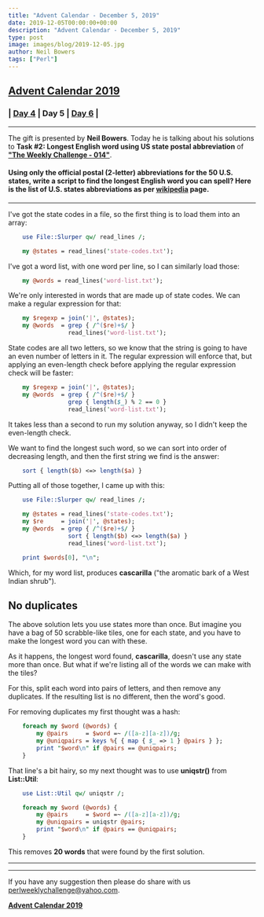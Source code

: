 ```yaml
---
title: "Advent Calendar - December 5, 2019"
date: 2019-12-05T00:00:00+00:00
description: "Advent Calendar - December 5, 2019"
type: post
image: images/blog/2019-12-05.jpg
author: Neil Bowers
tags: ["Perl"]
---
```


## [**Advent Calendar 2019**](/blog/advent-calendar-2019)
### | [**Day 4**](/blog/advent-calendar-2019-12-04) | **Day 5** | [**Day 6**](/blog/advent-calendar-2019-12-06) |
***

The gift is presented by **Neil Bowers**. Today he is talking about his solutions to **Task #2: Longest English word using US state postal abbreviation** of **["The Weekly Challenge - 014"](/blog/perl-weekly-challenge-014)**.

#### Using only the official postal (2-letter) abbreviations for the 50 U.S. states, write a script to find the longest English word you can spell? Here is the list of U.S. states abbreviations as per [wikipedia](https://en.wikipedia.org/wiki/List_of_U.S._state_abbreviations) page.

***

I've got the state codes in a file, so the first thing is to load them into an array:

```perl
    use File::Slurper qw/ read_lines /;

    my @states = read_lines('state-codes.txt');
```

I've got a word list, with one word per line, so I can similarly load those:

```perl
    my @words = read_lines('word-list.txt');
```

We're only interested in words that are made up of state codes. We can make a regular expression for that:

```perl
    my $regexp = join('|', @states);
    my @words  = grep { /^($re)+$/ }
                 read_lines('word-list.txt');
```

State codes are all two letters, so we know that the string is going to have an even number of letters in it. The regular expression will enforce that, but applying an even-length check before applying the regular expression check will be faster:

```perl
    my $regexp = join('|', @states);
    my @words  = grep { /^($re)+$/ }
                 grep { length($_) % 2 == 0 }
                 read_lines('word-list.txt');
```

It takes less than a second to run my solution anyway, so I didn't keep the even-length check.

We want to find the longest such word, so we can sort into order of decreasing length, and then the first string we find is the answer:

```perl
    sort { length($b) <=> length($a) }
```

Putting all of those together, I came up with this:

```perl
    use File::Slurper qw/ read_lines /;

    my @states = read_lines('state-codes.txt');
    my $re     = join('|', @states);
    my @words  = grep { /^($re)+$/ }
                 sort { length($b) <=> length($a) }
                 read_lines('word-list.txt');

    print $words[0], "\n";
```

Which, for my word list, produces **cascarilla** ("the aromatic bark of a West Indian shrub").

## No duplicates

The above solution lets you use states more than once. But imagine you have a bag of 50 scrabble-like tiles, one for each state, and you have to make the longest word you can with these.

As it happens, the longest word found, **cascarilla**, doesn't use any state more than once. But what if we're listing all of the words we can make with the tiles?

For this, split each word into pairs of letters, and then remove any duplicates. If the resulting list is no different, then the word's good.

For removing duplicates my first thought was a hash:

```perl
    foreach my $word (@words) {
        my @pairs     = $word =~ /([a-z][a-z])/g;
        my @uniqpairs = keys %{ { map { $_ => 1 } @pairs } };
        print "$word\n" if @pairs == @uniqpairs;
    }
```
That line's a bit hairy, so my next thought was to use **uniqstr()** from **List::Util**:

```perl
    use List::Util qw/ uniqstr /;

    foreach my $word (@words) {
        my @pairs     = $word =~ /([a-z][a-z])/g;
        my @uniqpairs = uniqstr @pairs;
        print "$word\n" if @pairs == @uniqpairs;
    }
```

This removes **20 words** that were found by the first solution.

***
***
If you have any suggestion then please do share with us <perlweeklychallenge@yahoo.com>.

[**Advent Calendar 2019**](/blog/advent-calendar-2019)
